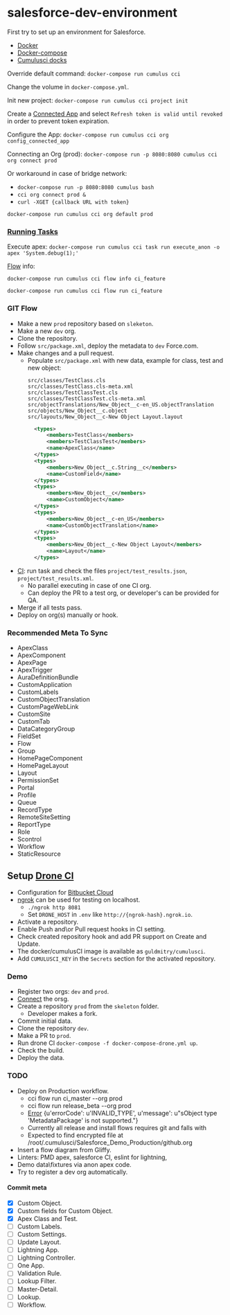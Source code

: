 # salesforce-dev-environment
First try to set up an environment for Salesforce.

* [Docker](https://www.docker.com/)
* [Docker-compose](https://docs.docker.com/compose/)
* [Cumulusci docks](http://cumulusci.readthedocs.io/en/latest/tutorial.html)

Override default command:
`docker-compose run cumulus cci`

Change the volume in `docker-compose.yml`.

Init new project:
`docker-compose run cumulus cci project init`

Create a [Connected App](http://cumulusci.readthedocs.io/en/latest/tutorial.html#part-3-connecting-salesforce-orgs) and select `Refresh token is valid until revoked` in order to prevent token expiration.

Configure the App:
`docker-compose run cumulus cci org config_connected_app`

Connecting an Org (prod):
`docker-compose run -p 8080:8080 cumulus cci org connect prod`

Or workaround in case of bridge network:
* `docker-compose run -p 8080:8080 cumulus bash`
* `cci org connect prod &`
* `curl -XGET {callback URL with token}`

`docker-compose run cumulus cci org default prod`

### [Running Tasks](http://cumulusci.readthedocs.io/en/latest/tutorial.html#part-4-running-tasks)
Execute apex:
`docker-compose run cumulus cci task run execute_anon -o apex 'System.debug(1);'`

[Flow](http://cumulusci.readthedocs.io/en/latest/tutorial.html#part-5-flows) info:

`docker-compose run cumulus cci flow info ci_feature`

`docker-compose run cumulus cci flow run ci_feature`

### GIT Flow
* Make a new `prod` repository based on `sleketon`.
* Make a new `dev` org.
* Clone the repository.
* Follow `src/package.xml`, deploy the metadata to `dev` Force.com.
* Make changes and a pull request.
  * Populate `src/package.xml` with new data, example for class, test and new object:
      ```
      src/classes/TestClass.cls
      src/classes/TestClass.cls-meta.xml
      src/classes/TestClassTest.cls
      src/classes/TestClassTest.cls-meta.xml
      src/objectTranslations/New_Object__c-en_US.objectTranslation
      src/objects/New_Object__c.object
      src/layouts/New_Object__c-New Object Layout.layout
      ```
      ```xml
        <types>
            <members>TestClass</members>
            <members>TestClassTest</members>
            <name>ApexClass</name>
        </types>
        <types>
            <members>New_Object__c.String__c</members>
            <name>CustomField</name>
        </types>
        <types>
            <members>New_Object__c</members>
            <name>CustomObject</name>
        </types>
        <types>
            <members>New_Object__c-en_US</members>
            <name>CustomObjectTranslation</name>
        </types>
        <types>
            <members>New_Object__c-New Object Layout</members>
            <name>Layout</name>
        </types>
    ```
* [CI](http://cumulusci.readthedocs.io/en/latest/cookbook.html#continuous-integration-with-cumulusci): run task and check the files `project/test_results.json`, `project/test_results.xml`.
  * No parallel executing in case of one CI org.
  * Can deploy the PR to a test org, or developer's can be provided for QA.
* Merge if all tests pass.
* Deploy on org(s) manually or hook.

### Recommended Meta To Sync
* ApexClass
* ApexComponent
* ApexPage
* ApexTrigger
* AuraDefinitionBundle
* CustomApplication
* CustomLabels
* CustomObjectTranslation
* CustomPageWebLink
* CustomSite
* CustomTab
* DataCategoryGroup
* FieldSet
* Flow
* Group
* HomePageComponent
* HomePageLayout
* Layout
* PermissionSet
* Portal
* Profile
* Queue
* RecordType
* RemoteSiteSetting
* ReportType
* Role
* Scontrol
* Workflow
* StaticResource

## Setup [Drone CI](http://docs.drone.io)
* Configuration for [Bitbucket Cloud](http://docs.drone.io/install-for-bitbucket-cloud/)
* [ngrok](https://ngrok.com/) can be used for testing on localhost.
  * `./ngrok http 8081`
  * Set `DRONE_HOST` in `.env` like `http://{ngrok-hash}.ngrok.io`.
* Activate a repository.
* Enable Push and\or Pull request hooks in CI setting.
* Check created repository hook and add PR support on Create and Update.
* The docker/cumulusCI image is available as `guldmitry/cumulusci`.
* Add `CUMULUSCI_KEY` in the `Secrets` section for the activated repository.

### Demo
* Register two orgs: `dev` and `prod`.
* [Connect](http://cumulusci.readthedocs.io/en/latest/tutorial.html#part-3-connecting-salesforce-orgs) the orsg.
* Create a repository `prod` from the `skeleton` folder.
  * Developer makes a fork.
* Commit initial data.
* Clone the repository `dev`.
* Make a PR to `prod`.
* Run drone CI `docker-compose -f docker-compose-drone.yml up`.
* Check the build.
* Deploy the data.

### TODO
* Deploy on Production workflow.
  * cci flow run ci_master --org prod
  * cci flow run release_beta --org prod
  * [Error](https://github.com/SalesforceFoundation/CumulusCI/issues/209) {u'errorCode': u'INVALID_TYPE', u'message': u"sObject type 'MetadataPackage' is not supported."}
  * Currently all release and install flows requires git and falls with
  * Expected to find encrypted file at /root/.cumulusci/Salesforce_Demo_Production/github.org
* Insert a flow diagram from Gliffy.
* Linters: PMD apex, salesforce CI, eslint for lightning, 
* Demo data\fixtures via anon apex code.
* Try to register a dev org automatically.

#### Commit meta
- [x] Custom Object.
- [x] Custom fields for Custom Object.
- [x] Apex Class and Test.
- [ ] Custom Labels.
- [ ] Custom Settings.
- [ ] Update Layout.
- [ ] Lightning App.
- [ ] Lightning Controller.
- [ ] One App.
- [ ] Validation Rule.
- [ ] Lookup Filter.
- [ ] Master-Detail.
- [ ] Lookup.
- [ ] Workflow.
